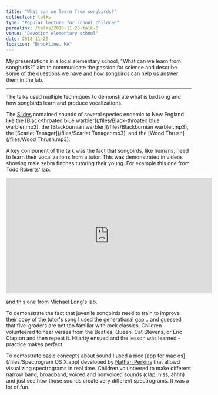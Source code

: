 ```yaml
---
title: "What can we learn from songbirds?"
collection: talks
type: "Popular lecture for school children"
permalink: /talks/2018-11-20-talk-3
venue: "Devotion elementary school"
date: 2018-11-20
location: "Brookline, MA"
---
```


My presentations in a local elementary school, "What can we learn from songbirds?" aim to communicate the passion for science and describe some of the questions we have and how songbirds can help us answer them in the lab.

---

The talks used multiple techniques to demonstrate what is birdsong and how songbirds learn and produce vocalizations. 

The [Slides](/files/PresentationToKids_final.pdf) contained sounds of several species endemic to New England like the [Black-throated blue warbler](/files/Black-throated blue warbler.mp3), the [Blackburnian warbler](/files/Blackburnian warbler.mp3), the [Scarlet Tanager](/files/Scarlet Tanager.mp3), and the [Wood Thrush](/files/Wood Thrush.mp3).  

A key component of the talk was the fact that songbirds, like humans, need to learn their vocalizations from a tutor. This was demonstrated in videos showing male zebra finches tutoring their young. For example this one from Todd Roberts' lab:
<iframe width="560" height="315" src="https://www.youtube.com/embed/ULzJc8CLeVA" frameborder="0" allow="accelerometer; autoplay; encrypted-media; gyroscope; picture-in-picture" allowfullscreen></iframe>

and [this one](https://www.nytimes.com/2016/01/19/science/bird-brains-smarter-than-we-thought.html) from Michael Long's lab.

To demonstrate the fact that juvenile songbirds need to train to improve their copy of the tutor's song I used the generational gap .. and guessed that five-graders are not too familiar with rock classics. Children volunteered to hear verses from the Beatles, Queen, Cat Stevens, or Eric Clapton and then repeat it. Hilarity ensued and the lesson was learned - practice makes perfect.

To demostrate basic concepts about sound I used a nice [app for mac os](/files/Spectrogram OS X.app) developed by [Nathan Perkins](https://www.nathanntg.com/) that allowd visualizing spectrograms in real time. Children volunteered to make different narrow band, broadband, voiced and nonvoiced sounds (clap, hiss, ahhh) and just see how those sounds create very different spectrograms. It was a lot of fun. 

